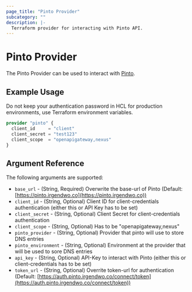 ```yaml
---
page_title: "Pinto Provider"
subcategory: ""
description: |-
  Terraform provider for interacting with Pinto API.
---
```


# Pinto Provider

The Pinto Provider can be used to interact with [Pinto](https://pinto.irgendwo.co/api/dns/swagger/index.html).

## Example Usage

Do not keep your authentication password in HCL for production environments, use Terraform environment variables.

```terraform
provider "pinto" {
  client_id     = "client"
  client_secret = "test123"
  client_scope  = "openapigateway,nexus"
}
```

## Argument Reference

The following arguments are supported:

- `base_url` - (String, Required) Overwrite the base-url of Pinto (Default: [https://pinto.irgendwo.co](https://pinto.irgendwo.co))
- `client_id` - (String, Optional) Client ID for client-credentials authentication (either this or API Key has to be set)
- `client_secret` - (String, Optional) Client Secret for client-credentials authentication
- `client_scope` - (String, Optional) Has to be "openapigateway,nexus"
- `pinto_provider` - (String, Optional) Provider that pinto will use to store DNS entries
- `pinto_environment` - (String, Optional) Environment at the provider that will be used to sore DNS entries
- `api_key` - (String, Optional) API-Key to interact with Pinto (either this or client-credentials has to be set)
- `token_url` - (String, Optional) Overrite token-url for authentication (Default: [https://auth.pinto.irgendwo.co/connect/token](https://auth.pinto.irgendwo.co/connect/token))
